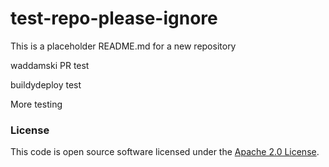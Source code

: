 
# test-repo-please-ignore

This is a placeholder README.md for a new repository

waddamski PR test

buildydeploy test

More testing

### License

This code is open source software licensed under the [Apache 2.0 License]("http://www.apache.org/licenses/LICENSE-2.0.html").

